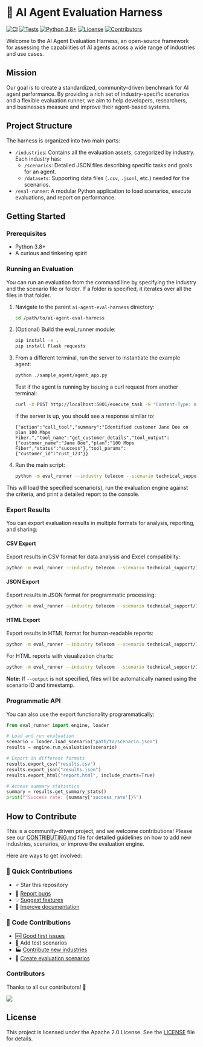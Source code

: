 <!-- README.md (root of the project) -->

# 🤖 AI Agent Evaluation Harness

[![CI](https://github.com/najeed/ai-agent-eval-harness/actions/workflows/ci.yml/badge.svg)](https://github.com/najeed/ai-agent-eval-harness/actions)
[![Tests](https://github.com/najeed/ai-agent-eval-harness/actions/workflows/test.yml/badge.svg)](https://github.com/najeed/ai-agent-eval-harness/actions)
[![Python 3.8+](https://img.shields.io/badge/python-3.8+-blue.svg)](https://www.python.org/downloads/)
[![License](https://img.shields.io/badge/License-Apache%202.0-blue.svg)](https://opensource.org/licenses/Apache-2.0)
[![Contributors](https://img.shields.io/github/contributors/najeed/ai-agent-eval-harness)](https://github.com/najeed/ai-agent-eval-harness/graphs/contributors)

Welcome to the AI Agent Evaluation Harness, an open-source framework for assessing the capabilities of AI agents across a wide range of industries and use cases.

## Mission

Our goal is to create a standardized, community-driven benchmark for AI agent performance. By providing a rich set of industry-specific scenarios and a flexible evaluation runner, we aim to help developers, researchers, and businesses measure and improve their agent-based systems.

## Project Structure

The harness is organized into two main parts:

-   `/industries`: Contains all the evaluation assets, categorized by industry. Each industry has:
    -   `/scenarios`: Detailed JSON files describing specific tasks and goals for an agent.
    -   `/datasets`: Supporting data files (`.csv`, `.jsonl`, etc.) needed for the scenarios.
-   `/eval-runner`: A modular Python application to load scenarios, execute evaluations, and report on performance.

## Getting Started

### Prerequisites

-   Python 3.8+
-   A curious and tinkering spirit

### Running an Evaluation

You can run an evaluation from the command line by specifying the industry and the scenario file or folder. If a folder is specified, it iterates over all the files in that folder.

1.  Navigate to the parent `ai-agent-eval-harness` directory:
    ```bash
    cd /path/to/ai-agent-eval-harness
    ```

2.  (Optional) Build the eval_runner module:
    ```bash
    pip install -e .
    pip install Flask requests
    ```

3.  From a different terminal, run the server to instantiate the example agent:
    ```bash
    python ./sample_agent/agent_app.py
    ```
    Test if the agent is running by issuing a curl request from another terminal:
    ```bash
    curl -X POST http://localhost:5001/execute_task -H "Content-Type: application/json" -d "{\"task_description\": \"First, identify the customer and their current speed tier.\"}"
    ```
    If the server is up, you should see a response similar to: 
    ```
    {"action":"call_tool","summary":"Identified customer Jane Doe on plan 100 Mbps Fiber.","tool_name":"get_customer_details","tool_output":{"customer_name":"Jane Doe","plan":"100 Mbps Fiber","status":"success"},"tool_params":{"customer_id":"cust_123"}}
    ```

4.  Run the main script:
    ```bash
    python -m eval_runner --industry telecom --scenario technical_support/13814_home_internet_slow_speed.json
    ```

This will load the specified scenario(s), run the evaluation engine against the criteria, and print a detailed report to the console.

### Export Results

You can export evaluation results in multiple formats for analysis, reporting, and sharing:

#### CSV Export
Export results in CSV format for data analysis and Excel compatibility:
```bash
python -m eval_runner --industry telecom --scenario technical_support/13814_home_internet_slow_speed.json --export csv --output results.csv
```

#### JSON Export
Export results in JSON format for programmatic processing:
```bash
python -m eval_runner --industry telecom --scenario technical_support/13814_home_internet_slow_speed.json --export json --output results.json
```

#### HTML Export
Export results in HTML format for human-readable reports:
```bash
python -m eval_runner --industry telecom --scenario technical_support/13814_home_internet_slow_speed.json --export html --output report.html
```

For HTML reports with visualization charts:
```bash
python -m eval_runner --industry telecom --scenario technical_support/13814_home_internet_slow_speed.json --export html --output report.html --include-charts
```

**Note:** If `--output` is not specified, files will be automatically named using the scenario ID and timestamp.

### Programmatic API

You can also use the export functionality programmatically:

```python
from eval_runner import engine, loader

# Load and run evaluation
scenario = loader.load_scenario("path/to/scenario.json")
results = engine.run_evaluation(scenario)

# Export in different formats
results.export_csv("results.csv")
results.export_json("results.json")
results.export_html("report.html", include_charts=True)

# Access summary statistics
summary = results.get_summary_stats()
print(f"Success rate: {summary['success_rate']}%")
```

## How to Contribute

This is a community-driven project, and we welcome contributions! Please see our [CONTRIBUTING.md](CONTRIBUTING.md) file for detailed guidelines on how to add new industries, scenarios, or improve the evaluation engine.

Here are ways to get involved:

### 🌟 Quick Contributions
- ⭐ Star this repository
- 🐛 [Report bugs](https://github.com/najeed/ai-agent-eval-harness/issues/new?template=bug_report.md)
- 💡 [Suggest features](https://github.com/najeed/ai-agent-eval-harness/issues/new?template=feature_request.md)
- 📖 [Improve documentation](https://github.com/najeed/ai-agent-eval-harness/issues/new?template=documentation.md)

### 🔨 Code Contributions
- 🆕 [Good first issues](https://github.com/najeed/ai-agent-eval-harness/labels/good%20first%20issue)
- 🧪 Add test scenarios
- 🏭 [Contribute new industries](https://github.com/najeed/ai-agent-eval-harness/issues/new?template=industry_request.md)
- 🎯 [Create evaluation scenarios](https://github.com/najeed/ai-agent-eval-harness/issues/new?template=scenario_contribution.md)

### Contributors
Thanks to all our contributors! 🙌

<a href="https://github.com/najeed/ai-agent-eval-harness/graphs/contributors">
  <img src="https://contrib.rocks/image?repo=najeed/ai-agent-eval-harness" />
</a>

## License

This project is licensed under the Apache 2.0 License. See the [LICENSE](LICENSE) file for details.
